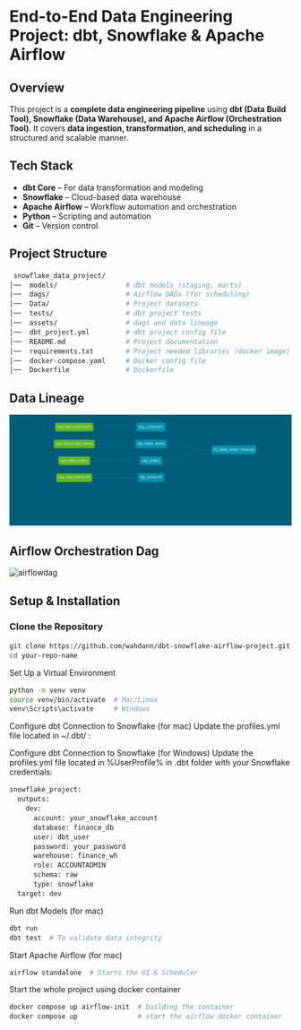 # End-to-End Data Engineering Project: dbt, Snowflake & Apache Airflow  


## Overview  
This project is a **complete data engineering pipeline** using **dbt (Data Build Tool), Snowflake (Data Warehouse), and Apache Airflow (Orchestration Tool)**. It covers **data ingestion, transformation, and scheduling** in a structured and scalable manner.  

## Tech Stack  
- **dbt Core** – For data transformation and modeling  
- **Snowflake** – Cloud-based data warehouse  
- **Apache Airflow** – Workflow automation and orchestration  
- **Python** – Scripting and automation  
- **Git** – Version control  


## Project Structure  
```bash
 snowflake_data_project/
│──  models/                 # dbt models (staging, marts)
│──  dags/                   # Airflow DAGs (for scheduling)
│──  Data/                   # Project datasets
│──  tests/                  # dbt project tests
│──  assets/                 # dags and data lineage
│──  dbt_project.yml         # dbt project config file
│──  README.md               # Project documentation
│──  requirements.txt        # Project needed libraries (docker image)
│──  docker-compose.yaml     # Docker config file
│──  Dockerfile              # Dockerfile 
```
## Data Lineage
![Dbtlinage](<assets/dbt-dag.png>)

## Airflow Orchestration Dag
![airflowdag](<assets/airflow.PNG>)

## Setup & Installation  

### Clone the Repository  
```sh
git clone https://github.com/wahdann/dbt-snowflake-airflow-project.git
cd your-repo-name
```

Set Up a Virtual Environment
```sh
python -m venv venv
source venv/bin/activate  # Mac/Linux
venv\Scripts\activate     # Windows

```

Configure dbt Connection to Snowflake (for mac)
Update the profiles.yml file located in ~/.dbt/ :

Configure dbt Connection to Snowflake (for Windows)
Update the profiles.yml file located in %UserProfile% in .dbt folder with your Snowflake credentials:
```sh
snowflake_project:
  outputs:
    dev:
      account: your_snowflake_account
      database: finance_db
      user: dbt_user
      password: your_password
      warehouse: finance_wh
      role: ACCOUNTADMIN
      schema: raw
      type: snowflake
  target: dev
```
Run dbt Models (for mac)
```sh
dbt run
dbt test  # To validate data integrity
```

Start Apache Airflow (for mac)
```sh
airflow standalone  # Starts the UI & Scheduler
```

Start the whole project using docker container
```sh
docker compose up airflow-init  # building the container  
docker compose up               # start the airflow docker container   
```



